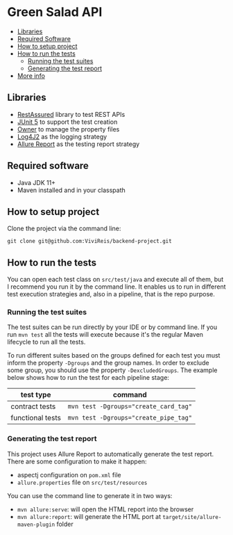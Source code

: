# Green Salad API

* [Libraries](#libraries)
* [Required Software](#required-software)
* [How to setup project](#how-to-setup-project)
* [How to run the tests](#how-to-run-the-tests)
    * [Running the test suites](#running-the-test-suites)
    * [Generating the test report](#generating-the-test-report)
* [More info](#more-info)


## Libraries
* [RestAssured](http://rest-assured.io/) library to test REST APIs
* [JUnit 5](https://junit.org/junit5/) to support the test creation
* [Owner](http://owner.aeonbits.org/) to manage the property files
* [Log4J2](https://logging.apache.org/log4j/2.x/) as the logging strategy
* [Allure Report](https://docs.qameta.io/allure/) as the testing report strategy


## Required software
* Java JDK 11+
* Maven installed and in your classpath

## How to setup project

Clone the project via the command line:
```
git clone git@github.com:ViviReis/backend-project.git
```

## How to run the tests
You can open each test class on `src/test/java` and execute all of them, but I recommend you run it by the
command line. It enables us to run in different test execution strategies and, also in a pipeline, that is the repo purpose.

### Running the test suites

The test suites can be run directly by your IDE or by command line.
If you run `mvn test` all the tests will execute because it's the regular Maven lifecycle to run all the tests.

To run different suites based on the groups defined for each test you must inform the property `-Dgroups` and the group names. In order to exclude some group, you should use the property `-DexcludedGroups`.
The example below shows how to run the test for each pipeline stage:

| test type | command                               |
|-----|---------------------------------------|
| contract tests | `mvn test -Dgroups="create_card_tag"` |
| functional tests | `mvn test -Dgroups="create_pipe_tag"` |

### Generating the test report

This project uses Allure Report to automatically generate the test report.
There are some configuration to make it happen:
* aspectj configuration on `pom.xml` file
* `allure.properties` file on `src/test/resources`

You can use the command line to generate it in two ways:
* `mvn allure:serve`: will open the HTML report into the browser
* `mvn allure:report`: will generate the HTML port at `target/site/allure-maven-plugin` folder